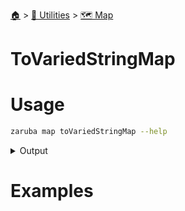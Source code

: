 <!--startTocHeader-->
[🏠](../../README.md) > [🔧 Utilities](../README.md) > [🗺️ Map](README.md)
# ToVariedStringMap
<!--endTocHeader-->

# Usage

<!--startCode-->
```bash
zaruba map toVariedStringMap --help
```
 
<details>
<summary>Output</summary>
 
```````
Transform a jsonMap into a jsonStringMap, every keys and values are transformed into multiple variations

Usage:
  zaruba map toVariedStringMap <jsonMap> [keys...] [flags]

Examples:

zaruba map toVariedStringMap '{"server": "localhost", "port": 3306}'
{"\"port\"":"\"3306\"","\"server\"":"\"localhost\"","'port'":"'3306'","'server'":"'localhost'","PORT":"3306","Port":"3306","SERVER":"LOCALHOST","Server":"Localhost","port":"3306","server":"localhost"}


Flags:
  -h, --help   help for toVariedStringMap
```````
</details>
<!--endCode-->

# Examples



<!--startTocSubtopic-->

<!--endTocSubtopic-->